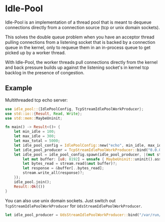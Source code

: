 # Idle-Pool

Idle-Pool is an implementation of a thread pool that is meant to dequeue
connections directly from a connection source (tcp or unix domain sockets).

This solves the double queue problem when you have an acceptor thread pulling
connections from a listening socket that is backed by a connection queue in
the kernel, only to requeue them in an in-process queue to get picked up by
a worker thread.

With Idle-Pool, the worker threads pull connections directly from the kernel
and back pressure builds up against the listening socket's in kernel tcp
backlog in the presence of congestion.

## Example

Multithreaded tcp echo server:
```rust
use idle_pool::{IdlePoolConfig, TcpStreamIdlePoolWorkProducer};
use std::io::{Result, Read, Write};
use std::mem::MaybeUninit;

fn main() -> Result<()> {
    let min_idle = 100;
    let max_idle = 300;
    let max_total = 5000;
    let idle_pool_config = IdlePoolConfig::new("echo", min_idle, max_idle, max_total);
    let idle_pool_producer = TcpStreamIdlePoolWorkProducer::bind("0.0.0.0:1337")?;
    let idle_pool = idle_pool_config.spawn(idle_pool_producer, |(mut stream, _)| loop {
        let mut buffer: [u8; 8192] = unsafe { MaybeUninit::uninit().assume_init() };
        let bytes_read = stream.read(&mut buffer)?;
        let response = &buffer[..bytes_read];
        stream.write_all(response)?;
    });
    idle_pool.join();
    Result::Ok(())
}
```

You can also use unix domain sockets. Just switch out 
`TcpStreamIdlePoolWorkProducer` for `UdsStreamIdlePoolWorkProducer`.
```rust
let idle_pool_producer = UdsStreamIdlePoolWorkProducer::bind("/var/run/echo.sock")?;
```